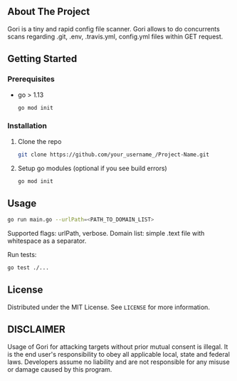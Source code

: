 ## About The Project

Gori is a tiny and rapid config file scanner. Gori allows to do concurrents scans regarding .git, .env, .travis.yml, config.yml files within GET request.

## Getting Started

### Prerequisites
* go > 1.13
  ```sh
  go mod init
  ```

### Installation

1. Clone the repo
     ```sh
     git clone https://github.com/your_username_/Project-Name.git
     ```
2. Setup go modules (optional if you see build errors)
     ```sh
     go mod init
     ```

## Usage
```sh
go run main.go --urlPath=<PATH_TO_DOMAIN_LIST>
```
Supported flags: urlPath, verbose.
Domain list: simple .text file with whitespace as a separator.

Run tests:
```sh
go test ./...
```

## License

Distributed under the MIT License. See `LICENSE` for more information.


## DISCLAIMER

Usage of Gori for attacking targets without prior mutual consent is illegal. It is the end user's responsibility to obey all applicable local, state and federal laws. Developers assume no liability and are not responsible for any misuse or damage caused by this program.
